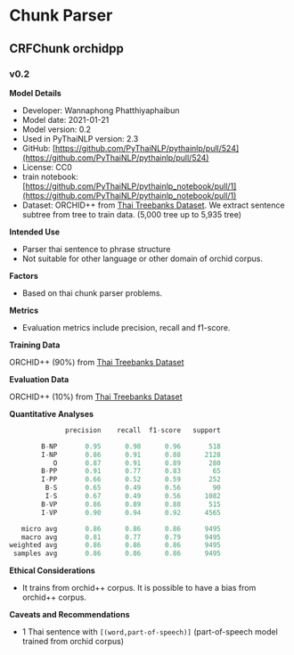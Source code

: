 # Chunk Parser

## CRFChunk orchidpp
### v0.2
**Model Details**

- Developer: Wannaphong Phatthiyaphaibun
- Model date: 2021-01-21
- Model version: 0.2
- Used in PyThaiNLP version: 2.3
- GitHub:  [https://github.com/PyThaiNLP/pythainlp/pull/524](https://github.com/PyThaiNLP/pythainlp/pull/524)
- License: CC0
- train notebook: [https://github.com/PyThaiNLP/pythainlp_notebook/pull/1](https://github.com/PyThaiNLP/pythainlp_notebook/pull/1)
- Dataset: ORCHID++ from [Thai Treebanks Dataset](https://github.com/tchayintr/thtb). We extract sentence subtree from tree to train data. (5,000 tree up to 5,935 tree)

**Intended Use**

- Parser thai sentence to phrase structure
- Not suitable for other language or other domain of orchid corpus.

**Factors**

- Based on thai chunk parser problems.

**Metrics**

- Evaluation metrics include precision, recall and f1-score.

**Training Data**

ORCHID++ (90%) from [Thai Treebanks Dataset](https://github.com/tchayintr/thtb)

**Evaluation Data** 

ORCHID++ (10%) from [Thai Treebanks Dataset](https://github.com/tchayintr/thtb)

**Quantitative Analyses**


```python
              precision    recall  f1-score   support

        B-NP       0.95      0.98      0.96       518
        I-NP       0.86      0.91      0.88      2128
           O       0.87      0.91      0.89       280
        B-PP       0.91      0.77      0.83        65
        I-PP       0.66      0.52      0.59       252
         B-S       0.65      0.49      0.56        90
         I-S       0.67      0.49      0.56      1082
        B-VP       0.86      0.89      0.88       515
        I-VP       0.90      0.94      0.92      4565

   micro avg       0.86      0.86      0.86      9495
   macro avg       0.81      0.77      0.79      9495
weighted avg       0.86      0.86      0.86      9495
 samples avg       0.86      0.86      0.86      9495

```


**Ethical Considerations**

- It trains from orchid++ corpus. It is possible to have a bias from orchid++ corpus.

**Caveats and Recommendations**

- 1 Thai sentence with `[(word,part-of-speech)]` (part-of-speech model trained from orchid corpus)